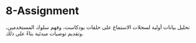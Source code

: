 # 8-Assignment
تحليل بيانات أولية لسجلات الاستماع على حلقات بودكاست، وفهم سلوك المستخدمين، وتقديم توصيات مبدئية بناءً على ذلك.
